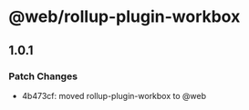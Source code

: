 # @web/rollup-plugin-workbox

## 1.0.1
### Patch Changes

- 4b473cf: moved rollup-plugin-workbox to @web
